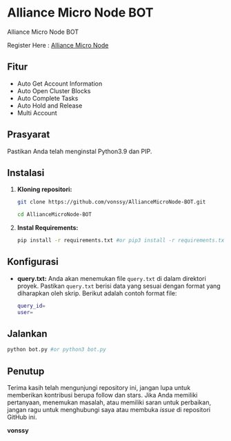 # Alliance Micro Node BOT
Alliance Micro Node BOT

Register Here : [Alliance Micro Node](http://t.me/AllianceMicroNodeBot/AMN?startapp=756A7N)

## Fitur

  - Auto Get Account Information
  - Auto Open Cluster Blocks
  - Auto Complete Tasks
  - Auto Hold and Release
  - Multi Account

## Prasyarat

Pastikan Anda telah menginstal Python3.9 dan PIP.

## Instalasi

1. **Kloning repositori:**
   ```bash
   git clone https://github.com/vonssy/AllianceMicroNode-BOT.git
   ```
   ```bash
   cd AllianceMicroNode-BOT
   ```

2. **Instal Requirements:**
   ```bash
   pip install -r requirements.txt #or pip3 install -r requirements.txt
   ```

## Konfigurasi

- **query.txt:** Anda akan menemukan file `query.txt` di dalam direktori proyek. Pastikan `query.txt` berisi data yang sesuai dengan format yang diharapkan oleh skrip. Berikut adalah contoh format file:

  ```bash
  query_id=
  user=
  ```

## Jalankan

```bash
python bot.py #or python3 bot.py
```

## Penutup

Terima kasih telah mengunjungi repository ini, jangan lupa untuk memberikan kontribusi berupa follow dan stars.
Jika Anda memiliki pertanyaan, menemukan masalah, atau memiliki saran untuk perbaikan, jangan ragu untuk menghubungi saya atau membuka *issue* di repositori GitHub ini.

**vonssy**